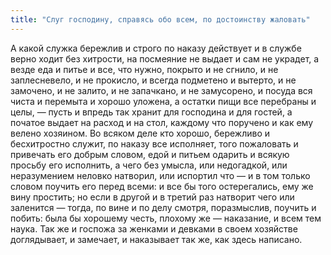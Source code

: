 ```yaml
---
title: "Слуг господину, справясь обо всем, по достоинству жаловать"
---
```


А какой служка бережлив и строго по наказу действует и в службе верно ходит без хитрости, на посмеяние не выдает и сам не украдет, а везде еда и питье и все, что нужно, покрыто и не сгнило, и не заплесневело, и не прокисло, и всегда подметено и вытерто, и не замочено, и не залито, и не запачкано, и не замусорено, и посуда вся чиста и перемыта и хорошо уложена, а остатки пищи все перебраны и целы, — пусть и впредь так хранит для господина и для гостей, а початое выдает на расход и на стол, каждому что поручено и как ему велено хозяином. Во всяком деле кто хорошо, бережливо и бесхитростно служит, по наказу все исполняет, того пожаловать и привечать его добрым словом, едой и питьем одарить и всякую просьбу его исполнить, а чего без умысла, или недогадкой, или неразумением неловко натворил, или испортил что — и в том только словом поучить его перед всеми: и все бы того остерегались, ему же вину простить; но если в другой и в третий раз натворит чего или заленится — тогда, по вине и по делу смотря, поразмыслив, поучить и побить: была бы хорошему честь, плохому же — наказание, и всем тем наука. Так же и госпожа за женками и девками в своем хозяйстве доглядывает, и замечает, и наказывает так же, как здесь написано.